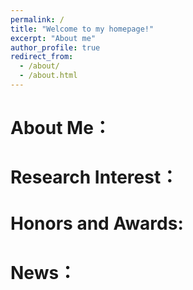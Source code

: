 ```yaml
---
permalink: /
title: "Welcome to my homepage!"
excerpt: "About me"
author_profile: true
redirect_from: 
  - /about/
  - /about.html
---
```


About Me：
======



Research Interest：
======

Honors and Awards:
======


News：
======

